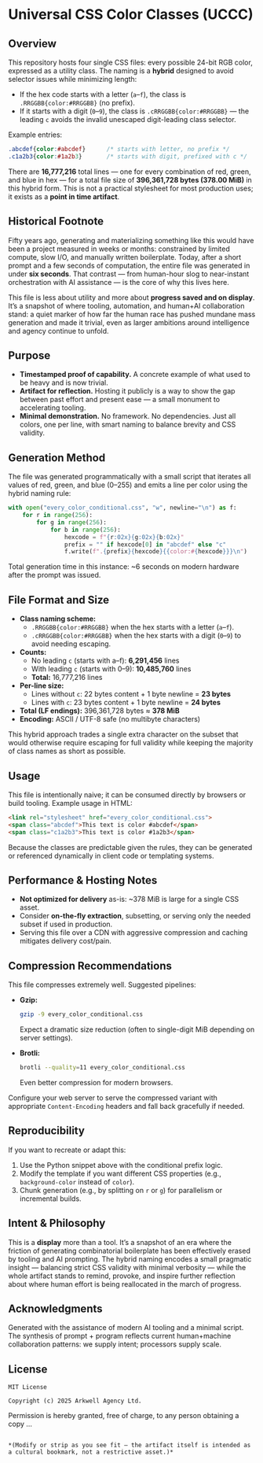 # Universal CSS Color Classes (UCCC)

## Overview

This repository hosts four single CSS files: every possible 24-bit RGB color, expressed as a utility class. The naming is a **hybrid** designed to avoid selector issues while minimizing length:

- If the hex code starts with a letter (`a`–`f`), the class is `.RRGGBB{color:#RRGGBB}` (no prefix).  
- If it starts with a digit (`0`–`9`), the class is `.cRRGGBB{color:#RRGGBB}` — the leading `c` avoids the invalid unescaped digit-leading class selector.  

Example entries:

```css
.abcdef{color:#abcdef}      /* starts with letter, no prefix */
.c1a2b3{color:#1a2b3}       /* starts with digit, prefixed with c */
```

There are **16,777,216** total lines — one for every combination of red, green, and blue in hex — for a total file size of **396,361,728 bytes (378.00 MiB)** in this hybrid form. This is not a practical stylesheet for most production uses; it exists as a **point in time artifact**.

## Historical Footnote

Fifty years ago, generating and materializing something like this would have been a project measured in weeks or months: constrained by limited compute, slow I/O, and manually written boilerplate. Today, after a short prompt and a few seconds of computation, the entire file was generated in under **six seconds**. That contrast — from human-hour slog to near-instant orchestration with AI assistance — is the core of why this lives here.

This file is less about utility and more about **progress saved and on display**. It’s a snapshot of where tooling, automation, and human+AI collaboration stand: a quiet marker of how far the human race has pushed mundane mass generation and made it trivial, even as larger ambitions around intelligence and agency continue to unfold.

## Purpose

- **Timestamped proof of capability.** A concrete example of what used to be heavy and is now trivial.  
- **Artifact for reflection.** Hosting it publicly is a way to show the gap between past effort and present ease — a small monument to accelerating tooling.  
- **Minimal demonstration.** No framework. No dependencies. Just all colors, one per line, with smart naming to balance brevity and CSS validity.

## Generation Method

The file was generated programmatically with a small script that iterates all values of red, green, and blue (0–255) and emits a line per color using the hybrid naming rule:

```python
with open("every_color_conditional.css", "w", newline="\n") as f:
    for r in range(256):
        for g in range(256):
            for b in range(256):
                hexcode = f"{r:02x}{g:02x}{b:02x}"
                prefix = "" if hexcode[0] in "abcdef" else "c"
                f.write(f".{prefix}{hexcode}{{color:#{hexcode}}}\n")
```

Total generation time in this instance: ~6 seconds on modern hardware after the prompt was issued.

## File Format and Size

- **Class naming scheme:**  
  - `.RRGGBB{color:#RRGGBB}` when the hex starts with a letter (`a`–`f`).  
  - `.cRRGGBB{color:#RRGGBB}` when the hex starts with a digit (`0`–`9`) to avoid needing escaping.  
- **Counts:**  
  - No leading `c` (starts with a–f): **6,291,456** lines  
  - With leading `c` (starts with 0–9): **10,485,760** lines  
  - **Total:** 16,777,216 lines  
- **Per-line size:**  
  - Lines without `c`: 22 bytes content + 1 byte newline = **23 bytes**  
  - Lines with `c`: 23 bytes content + 1 byte newline = **24 bytes**  
- **Total (LF endings):** 396,361,728 bytes ≈ **378 MiB**  
- **Encoding:** ASCII / UTF-8 safe (no multibyte characters)  

This hybrid approach trades a single extra character on the subset that would otherwise require escaping for full validity while keeping the majority of class names as short as possible.

## Usage

This file is intentionally naive; it can be consumed directly by browsers or build tooling. Example usage in HTML:

```html
<link rel="stylesheet" href="every_color_conditional.css">
<span class="abcdef">This text is color #abcdef</span>
<span class="c1a2b3">This text is color #1a2b3</span>
```

Because the classes are predictable given the rules, they can be generated or referenced dynamically in client code or templating systems.

## Performance & Hosting Notes

- **Not optimized for delivery** as-is: ~378 MiB is large for a single CSS asset.  
- Consider **on-the-fly extraction**, subsetting, or serving only the needed subset if used in production.  
- Serving this file over a CDN with aggressive compression and caching mitigates delivery cost/pain.

## Compression Recommendations

This file compresses extremely well. Suggested pipelines:

- **Gzip:**  
  ```sh
  gzip -9 every_color_conditional.css
  ```
  Expect a dramatic size reduction (often to single-digit MiB depending on server settings).  

- **Brotli:**  
  ```sh
  brotli --quality=11 every_color_conditional.css
  ```
  Even better compression for modern browsers.

Configure your web server to serve the compressed variant with appropriate `Content-Encoding` headers and fall back gracefully if needed.

## Reproducibility

If you want to recreate or adapt this:

1. Use the Python snippet above with the conditional prefix logic.  
2. Modify the template if you want different CSS properties (e.g., `background-color` instead of `color`).  
3. Chunk generation (e.g., by splitting on `r` or `g`) for parallelism or incremental builds.

## Intent & Philosophy

This is a **display** more than a tool. It’s a snapshot of an era where the friction of generating combinatorial boilerplate has been effectively erased by tooling and AI prompting. The hybrid naming encodes a small pragmatic insight — balancing strict CSS validity with minimal verbosity — while the whole artifact stands to remind, provoke, and inspire further reflection about where human effort is being reallocated in the march of progress.

## Acknowledgments

Generated with the assistance of modern AI tooling and a minimal script. The synthesis of prompt + program reflects current human+machine collaboration patterns: we supply intent; processors supply scale.

## License

```text
MIT License

Copyright (c) 2025 Arkwell Agency Ltd.
```

Permission is hereby granted, free of charge, to any person obtaining a copy
...
```

*(Modify or strip as you see fit — the artifact itself is intended as a cultural bookmark, not a restrictive asset.)*
```
